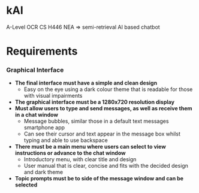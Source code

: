 # kAI
A-Level OCR CS H446 NEA => semi-retrieval AI based chatbot

# Requirements
### Graphical Interface
- **The final interface must have a simple and clean design**
  -	Easy on the eye using a dark colour theme that is readable for those with visual impairments
- **The graphical interface must be a 1280x720 resolution display**
-	**Must allow users to type and send messages, as well as receive them in a chat window**
	-	Message bubbles, similar those in a default text messages smartphone app
 	-	Can see their cursor and text appear in the message box whilst typing and able to use backspace
- **There must be a main menu where users can select to view instructions or advance to the chat window**
	-	Introductory menu, with clear title and design
 	-	User manual that is clear, concise and fits with the decided design and dark theme
-	**Topic prompts must be to side of the message window and can be selected**




